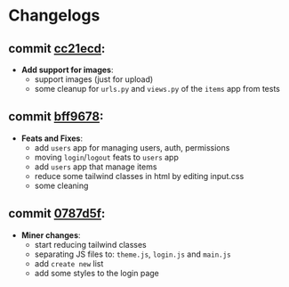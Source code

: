 # Changelogs

## commit [cc21ecd](https://github.com/karimelkh/inventory_ms/commit/cc21ecdef5ff5c676eebd91e2bd07cc8c89574f2):
- **Add support for images**:
    - support images (just for upload)
    - some cleanup for `urls.py` and `views.py` of the `items` app from tests

## commit [bff9678](https://github.com/karimelkh/inventory_ms/commit/bff96784b5050533d5ea96c2e97e846cd9d9ea4c):
- **Feats and Fixes**:
    - add `users` app for managing users, auth, permissions
    - moving `login`/`logout` feats to `users` app
    - add `users` app that manage items
    - reduce some tailwind classes in html by editing input.css
    - some cleaning

## commit [0787d5f](https://github.com/karimelkh/inventory_ms/commit/0787d5f321aebed32b8b0aab750bc3cf2898a314):
- **Miner changes**:
    - start reducing tailwind classes
    - separating JS files to: `theme.js`, `login.js` and `main.js`
    - add `create new` list
    - add some styles to the login page
